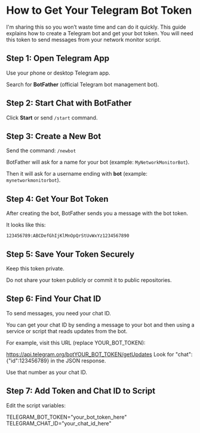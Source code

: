 # How to Get Your Telegram Bot Token

I'm sharing this so you won’t waste time and can do it quickly. This guide explains how to create a Telegram bot and get your bot token. You will need this token to send messages from your network monitor script.

## Step 1: Open Telegram App

Use your phone or desktop Telegram app.

Search for **BotFather** (official Telegram bot management bot).

## Step 2: Start Chat with BotFather

Click **Start** or send `/start` command.

## Step 3: Create a New Bot

Send the command: `/newbot`

BotFather will ask for a name for your bot (example: `MyNetworkMonitorBot`).

Then it will ask for a username ending with **bot** (example: `mynetworkmonitorbot`).

## Step 4: Get Your Bot Token

After creating the bot, BotFather sends you a message with the bot token.

It looks like this:

```plaintext
123456789:ABCDefGhIjKlMnOpQrStUvWxYz1234567890

```
## Step 5: Save Your Token Securely
Keep this token private.

Do not share your token publicly or commit it to public repositories.

## Step 6: Find Your Chat ID
To send messages, you need your chat ID.

You can get your chat ID by sending a message to your bot and then using a service or script that reads updates from the bot.

For example, visit this URL (replace YOUR_BOT_TOKEN):

https://api.telegram.org/botYOUR_BOT_TOKEN/getUpdates
Look for "chat":{"id":123456789} in the JSON response.

Use that number as your chat ID.

## Step 7: Add Token and Chat ID to Script
Edit the script variables:

TELEGRAM_BOT_TOKEN="your_bot_token_here"
TELEGRAM_CHAT_ID="your_chat_id_here"
